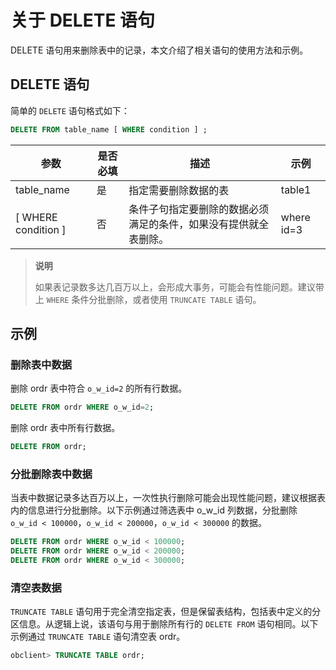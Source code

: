 # 关于 DELETE 语句

DELETE 语句用来删除表中的记录，本文介绍了相关语句的使用方法和示例。

## DELETE 语句

简单的 `DELETE` 语句格式如下：

```sql
DELETE FROM table_name [ WHERE condition ] ;
```

|          参数           | 是否必填 |                描述                |     示例     |
|-----------------------|------|----------------------------------|------------|
| table_name            | 是    | 指定需要删除数据的表                       | table1     |
| \[ WHERE condition \] | 否    | 条件子句指定要删除的数据必须满足的条件，如果没有提供就全表删除。 | where id=3 |

> **说明**
>
> 如果表记录数多达几百万以上，会形成大事务，可能会有性能问题。建议带上 `WHERE` 条件分批删除，或者使用 `TRUNCATE TABLE` 语句。

## 示例

### 删除表中数据

删除 ordr 表中符合 `o_w_id=2` 的所有行数据。

```sql
DELETE FROM ordr WHERE o_w_id=2;
```

删除 ordr 表中所有行数据。

```sql
DELETE FROM ordr;
```

### 分批删除表中数据

当表中数据记录多达百万以上，一次性执行删除可能会出现性能问题，建议根据表内的信息进行分批删除。以下示例通过筛选表中 o_w_id 列数据，分批删除 `o_w_id < 100000`，`o_w_id < 200000`，`o_w_id < 300000` 的数据。

```sql
DELETE FROM ordr WHERE o_w_id < 100000;
DELETE FROM ordr WHERE o_w_id < 200000;
DELETE FROM ordr WHERE o_w_id < 300000;
```

### 清空表数据

`TRUNCATE TABLE` 语句用于完全清空指定表，但是保留表结构，包括表中定义的分区信息。从逻辑上说，该语句与用于删除所有行的 `DELETE FROM` 语句相同。以下示例通过 `TRUNCATE TABLE` 语句清空表 ordr。

```sql
obclient> TRUNCATE TABLE ordr;
```
